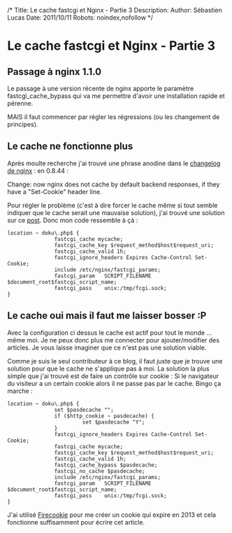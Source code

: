 /*
Title: Le cache fastcgi et Nginx - Partie 3
Description: 
Author: Sébastien Lucas
Date: 2011/10/11
Robots: noindex,nofollow
*/
# Le cache fastcgi et Nginx - Partie 3

## Passage à nginx 1.1.0
Le passage à une version récente de nginx apporte le paramètre fastcgi_cache_bypass qui va me permettre d'avoir une installation rapide et pérenne.

MAIS il faut commencer par régler les régressions (ou les changement de principes).

## Le cache ne fonctionne plus

Après moulte recherche j'ai trouvé une phrase anodine dans le [changelog de nginx](http://nginx.org/en/CHANGES) : en 0.8.44 :

Change: now nginx does not cache by default backend responses, if they have a "Set-Cookie" header line.

Pour régler le problème (c'est à dire forcer le cache même si tout semble indiquer que le cache serait une mauvaise solution), j'ai trouvé une solution sur ce [post](http://forum.nginx.org/read.php?2,121511). Donc mon code ressemble à çà :

	
	location ~ doku\.php$ {
	               fastcgi_cache mycache;
	               fastcgi_cache_key $request_method$host$request_uri;
	               fastcgi_cache_valid 1h;
	               fastcgi_ignore_headers Expires Cache-Control Set-Cookie;
	               include /etc/nginx/fastcgi_params;
	               fastcgi_param   SCRIPT_FILENAME  $document_root$fastcgi_script_name;
	               fastcgi_pass    unix:/tmp/fcgi.sock;
	}

## Le cache oui mais il faut me laisser bosser :P

Avec la configuration ci dessus le cache est actif pour tout le monde ... même moi. Je ne peux donc plus me connecter pour ajouter/modifier des articles. Je vous laisse imaginer que ce n'est pas une solution viable.

Comme je suis le seul contributeur à ce blog, il faut juste que je trouve une solution pour que le cache ne s'applique pas à moi. La solution la plus simple que j'ai trouvé est de faire un contrôle sur cookie : Si le navigateur du visiteur a un certain cookie alors il ne passe pas par le cache. Bingo ça marche :

	
	location ~ doku\.php$ {
	               set $pasdecache "";
	               if ($http_cookie ~ pasdecache) {
	                        set $pasdecache "Y";
	               }
	               fastcgi_ignore_headers Expires Cache-Control Set-Cookie;
	               fastcgi_cache mycache;
	               fastcgi_cache_key $request_method$host$request_uri;
	               fastcgi_cache_valid 1h;
	               fastcgi_cache_bypass $pasdecache;
	               fastcgi_no_cache $pasdecache;
	               include /etc/nginx/fastcgi_params;
	               fastcgi_param   SCRIPT_FILENAME  $document_root$fastcgi_script_name;
	               fastcgi_pass    unix:/tmp/fcgi.sock;
	}

J'ai utilisé [Firecookie](/https///addons.mozilla.org/fr/firefox/addon/firecookie/) pour me créer un cookie qui expire en 2013 et cela fonctionne suffisamment pour écrire cet article.


